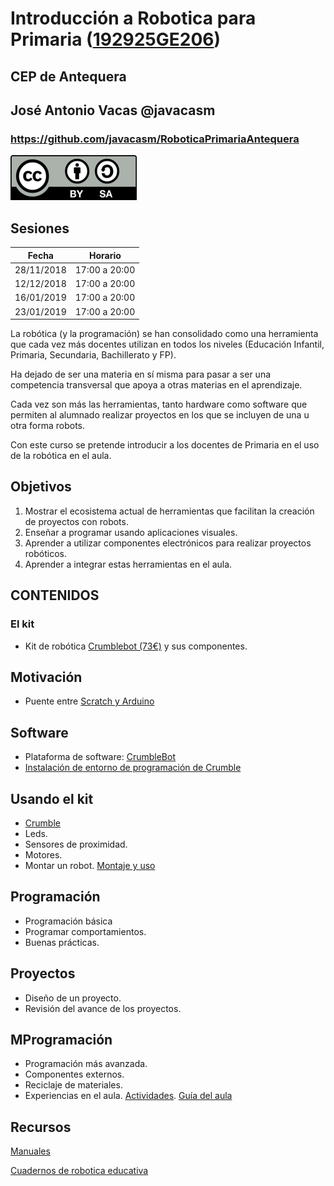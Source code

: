 # Introducción a Robotica para Primaria ([192925GE206](https://www.juntadeandalucia.es/educacion/seneca/seneca/jsp/gestionactividades/DetActForPub.jsp?X_EDIACTFOR=183756))


## CEP de Antequera


## José Antonio Vacas @javacasm

### https://github.com/javacasm/RoboticaPrimariaAntequera


![Licencia CC](./images/Licencia_CC_peque.png)

## Sesiones 

|Fecha|Horario|
|---|---|
|28/11/2018|17:00 a 20:00|
|12/12/2018|17:00 a 20:00|
|16/01/2019|17:00 a 20:00|
|23/01/2019|17:00 a 20:00|

La robótica (y la programación) se han consolidado como una herramienta que cada vez más docentes utilizan en todos los niveles (Educación Infantil, Primaria, Secundaria, Bachillerato y FP). 

Ha dejado de ser una materia en sí misma para pasar a ser una competencia transversal que apoya a otras materias en el aprendizaje. 

Cada vez son más las herramientas, tanto hardware como software que permiten al alumnado realizar proyectos en los que se incluyen de una u otra forma robots. 

Con este curso se pretende introducir a los docentes de Primaria en el uso de la robótica en el aula. 

## Objetivos

1. Mostrar el ecosistema actual de herramientas que facilitan la creación de proyectos con robots. 
2. Enseñar a programar usando aplicaciones visuales. 
3. Aprender a utilizar componentes electrónicos para realizar proyectos robóticos. 
4. Aprender a integrar estas herramientas en el aula.


## CONTENIDOS
### El kit
* Kit de robótica [Crumblebot (73€)](https://complubot.com/shop/kits/993-kit-crumblebot-pilas-alcalinas-y-caja-individual-2016000000146.html) y sus componentes.
## Motivación
* Puente entre [Scratch y Arduino](http://www.complubot.com/docu/Crumble/Crumble_Getting_Starter_Guide_es_03_2015.pdf)
## Software
* Plataforma de software: [CrumbleBot](http://complubot.com/inicio/proyectos/swr/)
* [Instalación de entorno de programación de Crumble](http://complubot.com/inicio/proyectos/swr/crumble/software-crumble/)
## Usando el kit
* [Crumble](http://complubot.com/inicio/proyectos/swr/crumble/)
* Leds.
* Sensores de proximidad.
* Motores.
* Montar un robot. [Montaje y uso](http://complubot.com/inicio/proyectos/swr/swr-robots/swr-robotscrumblebot-guia-de-montaje-y-uso/)
## Programación
* Programación básica
* Programar comportamientos.
* Buenas prácticas.
## Proyectos
* Diseño de un proyecto.
* Revisión del avance de los proyectos.
## MProgramación
* Programación más avanzada.
* Componentes externos.
* Reciclaje de materiales.
* Experiencias en el aula. [Actividades](http://complubot.com/inicio/proyectos/swr/actividades/). [Guía del aula](http://complubot.com/inicio/recursos/recursos-educacion/actividades-lomce/)



## Recursos

[Manuales](http://complubot.com/inicio/proyectos/swr/manuales/)

[Cuadernos de robotica educativa](http://complubot.com/inicio/proyectos/cdare/)


